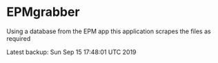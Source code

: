 # EPMgrabber
Using a database from the EPM app this application scrapes the files as required


Latest backup: Sun Sep 15 17:48:01 UTC 2019
